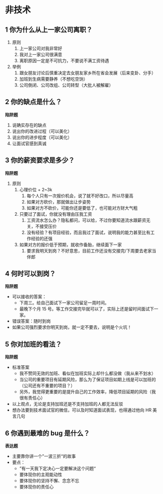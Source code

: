 # 非技术

## 1 你为什么从上一家公司离职？

1. 原则
   1. 上一家公司对我非常好
   2. 我对上一家公司很满意
   3. 离职原因一定是不可抗力，不要说不满工资待遇
2. 举例
   1. 跟女朋友讨论后慎重决定去女朋友家乡所在省会发展（后来变卦、分手）
   2. 加班到生病需要静养（不想吃空饷）
   3. 公司倒闭、公司改组、公司转型（大批人被解雇）

## 2 你的缺点是什么？

**陷阱题**

1. 说确实存在的缺点
2. 说出你的改进过程（可以美化）
3. 说出你的进步程度（可以美化）
4. 让面试官感到真诚

## 3 你的薪资要求是多少？

**陷阱题**

1. 原则
   1. 心理价位 + 2~3k
      1. 每个人只有一次报价机会，说了就不好改口，所以尽量高
      2. 如果对方砍价，那就做出让步姿势
      3. 如果对方不砍价，可能你还是要低了，也可能对方财大气粗
   2. 只要过了面试，你就没有理由压我工资
      1. 工资流水怎么办？隐私都问，可以给，不过你要知道流水跟薪资无关，不接受压价
      2. 没有经验？有项目经验，而且我过了面试，说明我的能力甚至比有工作经验的还强
   3. 如果对方的报价低于预期，就收作备胎，继续面下一家
      1. 要求我明天到岗？不好意思，目前工作还没有交接完/下周要去老家当伴郎

## 4 何时可以到岗？

**陷阱题**

- 可以接收的答案：
  - 下周三。给自己面试下一家公司留足一周时间。
  - 最晚下个月 15 号。等工作交接完毕就可以了，实际上还是留时间面试下一家。
- 错误答案：随时到岗
- 如果公司强烈要求你明天到岗，就一定不要去，说明是个火坑！

## 5 你对加班的看法？

**陷阱题**

- 标准答案
  - 我不赞同无效的加班、看似在加班实际上却什么都没做（我从来不划水）
  - 当公司的重要项目有延期风险，那么为了保证项目如期上线是可以加班的（公司还有不重要的项目？）
  - 另外，我觉得更重要的是提升自己的工作效率，降低项目延期的风险（我很有责任心）
- 以上观点，无论是支持加班还是不支持加班的人都无法反驳
- 想办法要到技术面试官的微信，可以及时知道面试表现，也得通过他向 HR 美言几句

## 6 你遇到最难的 bug 是什么？

**表达题**

- 主要靠你讲一个”一波三折“的故事
- 要点：
  - ”有一天我下定决心一定要解决这个问题“
  - 要体现你的主观能动性
  - 要体现你的坚持不懈、念念不忘
  - 要体现你的责任心
